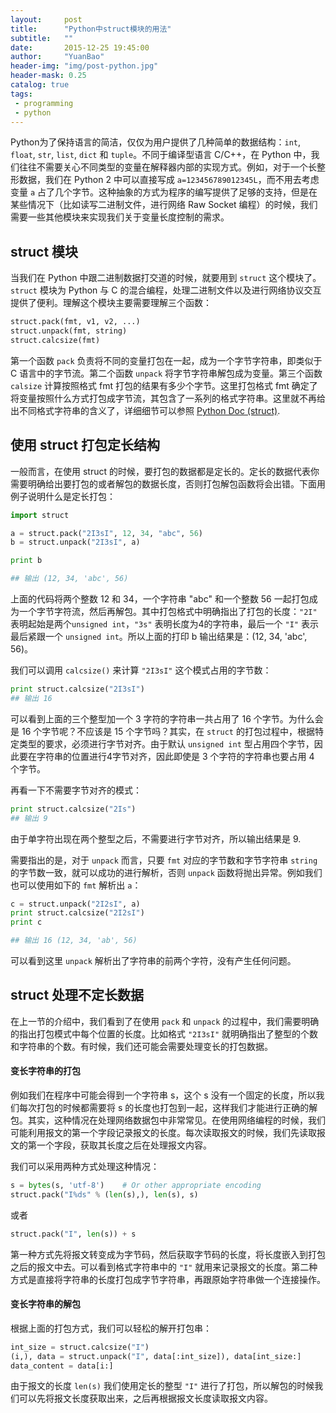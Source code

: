 ```yaml
---
layout:     post
title:      "Python中struct模块的用法"
subtitle:   ""
date:       2015-12-25 19:45:00
author:     "YuanBao"
header-img: "img/post-python.jpg"
header-mask: 0.25
catalog: true
tags:
 - programming
 - python
---
```



Python为了保持语言的简洁，仅仅为用户提供了几种简单的数据结构：`int`, `float`, `str`, `list`, `dict` 和 `tuple`。不同于编译型语言 C/C++，在 Python 中，我们往往不需要关心不同类型的变量在解释器内部的实现方式。例如，对于一个长整形数据，我们在 Python 2 中可以直接写成 `a=123456789012345L`，而不用去考虑变量 `a` 占了几个字节。这种抽象的方式为程序的编写提供了足够的支持，但是在某些情况下（比如读写二进制文件，进行网络 Raw Socket 编程）的时候，我们需要一些其他模块来实现我们关于变量长度控制的需求。


## struct 模块
当我们在 Python 中跟二进制数据打交道的时候，就要用到 `struct` 这个模块了。`struct` 模块为 Python 与 C 的混合编程，处理二进制文件以及进行网络协议交互提供了便利。理解这个模块主要需要理解三个函数：

```python
struct.pack(fmt, v1, v2, ...)
struct.unpack(fmt, string)
struct.calcsize(fmt)
```
第一个函数 `pack` 负责将不同的变量打包在一起，成为一个字节字符串，即类似于 C 语言中的字节流。第二个函数 `unpack` 将字节字符串解包成为变量。第三个函数 `calsize` 计算按照格式 fmt 打包的结果有多少个字节。这里打包格式 fmt 确定了将变量按照什么方式打包成字节流，其包含了一系列的格式字符串。这里就不再给出不同格式字符串的含义了，详细细节可以参照 [Python Doc (struct)][1].

## 使用 struct 打包定长结构
一般而言，在使用 struct 的时候，要打包的数据都是定长的。定长的数据代表你需要明确给出要打包的或者解包的数据长度，否则打包解包函数将会出错。下面用例子说明什么是定长打包：

```python
import struct

a = struct.pack("2I3sI", 12, 34, "abc", 56)
b = struct.unpack("2I3sI", a)

print b

## 输出 (12, 34, 'abc', 56)
```

上面的代码将两个整数 12 和 34，一个字符串 "abc" 和一个整数 56 一起打包成为一个字节字符流，然后再解包。其中打包格式中明确指出了打包的长度：`"2I"` 表明起始是两个`unsigned int`，`"3s"` 表明长度为4的字符串，最后一个 `"I"` 表示最后紧跟一个 `unsigned int`。所以上面的打印 b 输出结果是：(12, 34, 'abc', 56)。

我们可以调用 `calcsize()` 来计算 `"2I3sI"` 这个模式占用的字节数：

```python
print struct.calcsize("2I3sI")
## 输出 16
```

可以看到上面的三个整型加一个 3 字符的字符串一共占用了 16 个字节。为什么会是 16 个字节呢？不应该是 15 个字节吗？其实，在 `struct` 的打包过程中，根据特定类型的要求，必须进行字节对齐。由于默认 `unsigned int` 型占用四个字节，因此要在字符串的位置进行4字节对齐，因此即使是 3 个字符的字符串也要占用 4 个字节。

再看一下不需要字节对齐的模式：

```python
print struct.calcsize("2Is")
## 输出 9
```

由于单字符出现在两个整型之后，不需要进行字节对齐，所以输出结果是 9.

需要指出的是，对于 `unpack` 而言，只要 `fmt` 对应的字节数和字节字符串 `string` 的字节数一致，就可以成功的进行解析，否则 `unpack` 函数将抛出异常。例如我们也可以使用如下的 `fmt` 解析出 `a`：

```python
c = struct.unpack("2I2sI", a)
print struct.calcsize("2I2sI")
print c

## 输出 16 (12, 34, 'ab', 56)
```
可以看到这里 `unpack` 解析出了字符串的前两个字符，没有产生任何问题。

## struct 处理不定长数据
在上一节的介绍中，我们看到了在使用 `pack` 和 `unpack` 的过程中，我们需要明确的指出打包模式中每个位置的长度。比如格式 `"2I3sI"` 就明确指出了整型的个数和字符串的个数。有时候，我们还可能会需要处理变长的打包数据。

#### 变长字符串的打包
例如我们在程序中可能会得到一个字符串 s，这个 s 没有一个固定的长度，所以我们每次打包的时候都需要将 s 的长度也打包到一起，这样我们才能进行正确的解包。其实，这种情况在处理网络数据包中非常常见。在使用网络编程的时候，我们可能利用报文的第一个字段记录报文的长度。每次读取报文的时候，我们先读取报文的第一个字段，获取其长度之后在处理报文内容。

我们可以采用两种方式处理这种情况：

```python
s = bytes(s, 'utf-8')    # Or other appropriate encoding
struct.pack("I%ds" % (len(s),), len(s), s)
```
或者

```python
struct.pack("I", len(s)) + s
```
第一种方式先将报文转变成为字节码，然后获取字节码的长度，将长度嵌入到打包之后的报文中去。可以看到格式字符串中的 `"I"` 就用来记录报文的长度。第二种方式是直接将字符串的长度打包成字节字符串，再跟原始字符串做一个连接操作。

#### 变长字符串的解包
根据上面的打包方式，我们可以轻松的解开打包串：

```python
int_size = struct.calcsize("I")
(i,), data = struct.unpack("I", data[:int_size]), data[int_size:]
data_content = data[i:]
```
由于报文的长度 `len(s)` 我们使用定长的整型 `"I"` 进行了打包，所以解包的时候我们可以先将报文长度获取出来，之后再根据报文长度读取报文内容。


[1]:	https://docs.python.org/2/library/struct.html